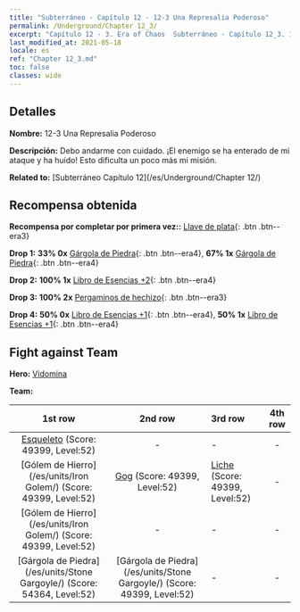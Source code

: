 ```yaml
---
title: "Subterráneo - Capítulo 12 - 12-3 Una Represalia Poderoso"
permalink: /Underground/Chapter 12_3/
excerpt: "Capítulo 12 - 3. Era of Chaos  Subterráneo - Capítulo 12_3. 12-3 Una Represalia Poderoso"
last_modified_at: 2021-05-18
locale: es
ref: "Chapter 12_3.md"
toc: false
classes: wide
---
```


## Detalles

 **Nombre:** 12-3 Una Represalia Poderoso

 **Descripción:** Debo andarme con cuidado. ¡El enemigo se ha enterado de mi ataque y ha huido! Esto dificulta un poco más mi misión.

 **Related to:** [Subterráneo Capítulo 12](/es/Underground/Chapter 12/)

## Recompensa obtenida

 **Recompensa por completar por primera vez::** [Llave de plata](/ItemsES/con_693/){: .btn .btn--era3}

 **Drop 1:** **33% 0x** [Gárgola de Piedra](/ItemsES/unt_236/){: .btn .btn--era4}, **67% 1x** [Gárgola de Piedra](/ItemsES/unt_236/){: .btn .btn--era4}

 **Drop 2:** **100% 1x** [Libro de Esencias +2](/ItemsES/mat_53/){: .btn .btn--era4}

 **Drop 3:** **100% 2x** [Pergaminos de hechizo](/ItemsES/con_694/){: .btn .btn--era3}

 **Drop 4:** **50% 0x** [Libro de Esencias +1](/ItemsES/mat_46/){: .btn .btn--era4}, **50% 1x** [Libro de Esencias +1](/ItemsES/mat_46/){: .btn .btn--era4}


## Fight against Team
 **Hero:** [Vidomina](/es/heroes/Vidomina/)

 **Team:**


  | 1st row | 2nd row | 3rd row | 4th row |
  |:----:|:----:|:----|:----:|
  | [Esqueleto](/es/units/Skeleton/) (Score: 49399, Level:52)  | - | - | - |
  | [Gólem de Hierro](/es/units/Iron Golem/) (Score: 49399, Level:52)  | [Gog](/es/units/Gog/) (Score: 49399, Level:52)  | [Liche](/es/units/Lich/) (Score: 49399, Level:52)  | - |
  | [Gólem de Hierro](/es/units/Iron Golem/) (Score: 49399, Level:52)  | - | - | - |
  | [Gárgola de Piedra](/es/units/Stone Gargoyle/) (Score: 54364, Level:52)  | [Gárgola de Piedra](/es/units/Stone Gargoyle/) (Score: 49399, Level:52)  | - | - |


